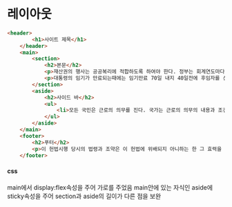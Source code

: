 # 레이아웃

```html
<header>
        <h1>사이트 제목</h1>
    </header>
    <main>
        <section>
            <h2>본문</h2>
            <p>재산권의 행사는 공공복리에 적합하도록 하여야 한다. 정부는 회계연도마다 예산안을 편성하여 회계연도 개시 90일전까지 국회에 제출하고, 국회는 회계연도 개시 30일전까지 이를 의결하여야 한다</p>
            <p>대통령의 임기가 만료되는때에는 임기만료 70일 내지 40일전에 후임자를 선거한다 제2항과 제3항의 처분에 대하여는 법원에 제소할 수 없다. 언론 출판에 대한 허가나 검열과 집회 결사에 대한 허가는 인정되지 아니한다</p>
        </section>
        <aside>
            <h2>사이드 바</h2>
            <ul>
                <li>모든 국민은 근로의 의무를 진다. 국가는 근로의 의무의 내용과 조건을 민주주의원칙에 따라 법류로 정한다.</li>
            </ul>
        </aside>
    </main>
    <footer>
        <h2>푸터</h2>
        <p>이 헌법시행 당시의 법령과 조약은 이 헌법에 위배되지 아니하는 한 그 효력을 지속한다.</p>
    </footer>
```

#### css

main에서 display:flex속성을 주어 가로를 주었음
main안에 있는 자식인 aside에 sticky속성을 주어 section과 aside의 길이가 다른 점을 보완